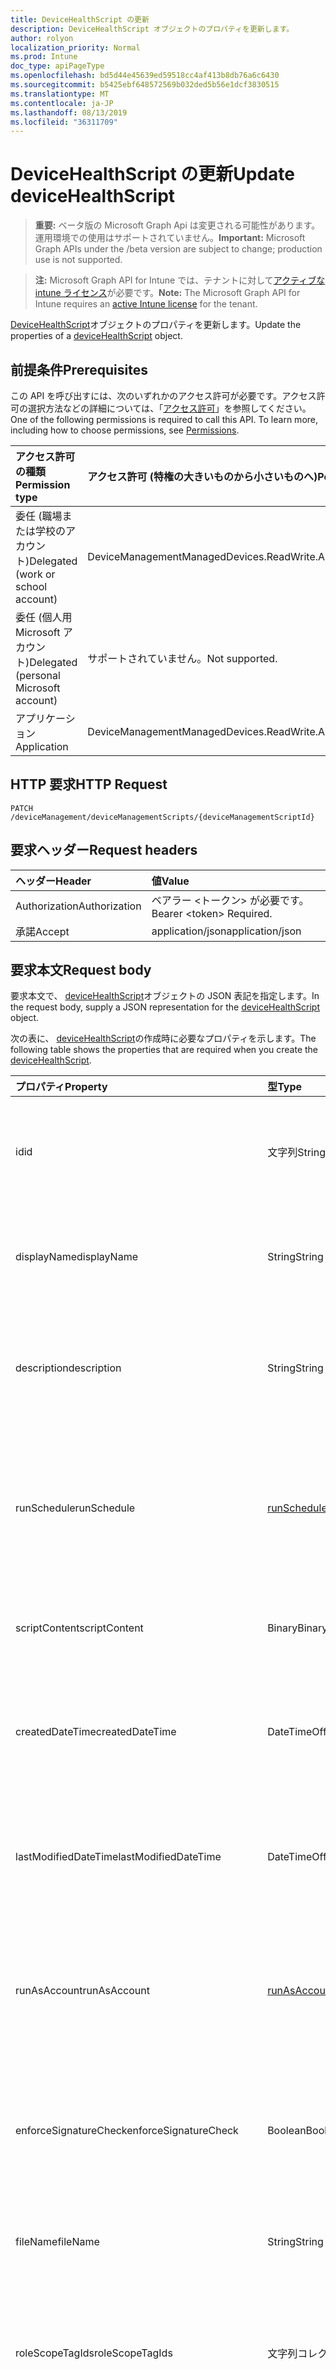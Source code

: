 ```yaml
---
title: DeviceHealthScript の更新
description: DeviceHealthScript オブジェクトのプロパティを更新します。
author: rolyon
localization_priority: Normal
ms.prod: Intune
doc_type: apiPageType
ms.openlocfilehash: bd5d44e45639ed59518cc4af413b8db76a6c6430
ms.sourcegitcommit: b5425ebf648572569b032ded5b56e1dcf3830515
ms.translationtype: MT
ms.contentlocale: ja-JP
ms.lasthandoff: 08/13/2019
ms.locfileid: "36311709"
---
```

# <a name="update-devicehealthscript"></a><span data-ttu-id="2d917-103">DeviceHealthScript の更新</span><span class="sxs-lookup"><span data-stu-id="2d917-103">Update deviceHealthScript</span></span>

> <span data-ttu-id="2d917-104">**重要:** ベータ版の Microsoft Graph Api は変更される可能性があります。運用環境での使用はサポートされていません。</span><span class="sxs-lookup"><span data-stu-id="2d917-104">**Important:** Microsoft Graph APIs under the /beta version are subject to change; production use is not supported.</span></span>

> <span data-ttu-id="2d917-105">**注:** Microsoft Graph API for Intune では、テナントに対して[アクティブな intune ライセンス](https://go.microsoft.com/fwlink/?linkid=839381)が必要です。</span><span class="sxs-lookup"><span data-stu-id="2d917-105">**Note:** The Microsoft Graph API for Intune requires an [active Intune license](https://go.microsoft.com/fwlink/?linkid=839381) for the tenant.</span></span>

<span data-ttu-id="2d917-106">[DeviceHealthScript](../resources/intune-devices-devicehealthscript.md)オブジェクトのプロパティを更新します。</span><span class="sxs-lookup"><span data-stu-id="2d917-106">Update the properties of a [deviceHealthScript](../resources/intune-devices-devicehealthscript.md) object.</span></span>

## <a name="prerequisites"></a><span data-ttu-id="2d917-107">前提条件</span><span class="sxs-lookup"><span data-stu-id="2d917-107">Prerequisites</span></span>
<span data-ttu-id="2d917-p101">この API を呼び出すには、次のいずれかのアクセス許可が必要です。アクセス許可の選択方法などの詳細については、「[アクセス許可](/graph/permissions-reference)」を参照してください。</span><span class="sxs-lookup"><span data-stu-id="2d917-p101">One of the following permissions is required to call this API. To learn more, including how to choose permissions, see [Permissions](/graph/permissions-reference).</span></span>

|<span data-ttu-id="2d917-110">アクセス許可の種類</span><span class="sxs-lookup"><span data-stu-id="2d917-110">Permission type</span></span>|<span data-ttu-id="2d917-111">アクセス許可 (特権の大きいものから小さいものへ)</span><span class="sxs-lookup"><span data-stu-id="2d917-111">Permissions (from most to least privileged)</span></span>|
|:---|:---|
|<span data-ttu-id="2d917-112">委任 (職場または学校のアカウント)</span><span class="sxs-lookup"><span data-stu-id="2d917-112">Delegated (work or school account)</span></span>|<span data-ttu-id="2d917-113">DeviceManagementManagedDevices.ReadWrite.All</span><span class="sxs-lookup"><span data-stu-id="2d917-113">DeviceManagementManagedDevices.ReadWrite.All</span></span>|
|<span data-ttu-id="2d917-114">委任 (個人用 Microsoft アカウント)</span><span class="sxs-lookup"><span data-stu-id="2d917-114">Delegated (personal Microsoft account)</span></span>|<span data-ttu-id="2d917-115">サポートされていません。</span><span class="sxs-lookup"><span data-stu-id="2d917-115">Not supported.</span></span>|
|<span data-ttu-id="2d917-116">アプリケーション</span><span class="sxs-lookup"><span data-stu-id="2d917-116">Application</span></span>|<span data-ttu-id="2d917-117">DeviceManagementManagedDevices.ReadWrite.All</span><span class="sxs-lookup"><span data-stu-id="2d917-117">DeviceManagementManagedDevices.ReadWrite.All</span></span>|

## <a name="http-request"></a><span data-ttu-id="2d917-118">HTTP 要求</span><span class="sxs-lookup"><span data-stu-id="2d917-118">HTTP Request</span></span>
<!-- {
  "blockType": "ignored"
}
-->
``` http
PATCH /deviceManagement/deviceManagementScripts/{deviceManagementScriptId}
```

## <a name="request-headers"></a><span data-ttu-id="2d917-119">要求ヘッダー</span><span class="sxs-lookup"><span data-stu-id="2d917-119">Request headers</span></span>
|<span data-ttu-id="2d917-120">ヘッダー</span><span class="sxs-lookup"><span data-stu-id="2d917-120">Header</span></span>|<span data-ttu-id="2d917-121">値</span><span class="sxs-lookup"><span data-stu-id="2d917-121">Value</span></span>|
|:---|:---|
|<span data-ttu-id="2d917-122">Authorization</span><span class="sxs-lookup"><span data-stu-id="2d917-122">Authorization</span></span>|<span data-ttu-id="2d917-123">ベアラー &lt;トークン&gt; が必要です。</span><span class="sxs-lookup"><span data-stu-id="2d917-123">Bearer &lt;token&gt; Required.</span></span>|
|<span data-ttu-id="2d917-124">承諾</span><span class="sxs-lookup"><span data-stu-id="2d917-124">Accept</span></span>|<span data-ttu-id="2d917-125">application/json</span><span class="sxs-lookup"><span data-stu-id="2d917-125">application/json</span></span>|

## <a name="request-body"></a><span data-ttu-id="2d917-126">要求本文</span><span class="sxs-lookup"><span data-stu-id="2d917-126">Request body</span></span>
<span data-ttu-id="2d917-127">要求本文で、 [deviceHealthScript](../resources/intune-devices-devicehealthscript.md)オブジェクトの JSON 表記を指定します。</span><span class="sxs-lookup"><span data-stu-id="2d917-127">In the request body, supply a JSON representation for the [deviceHealthScript](../resources/intune-devices-devicehealthscript.md) object.</span></span>

<span data-ttu-id="2d917-128">次の表に、 [deviceHealthScript](../resources/intune-devices-devicehealthscript.md)の作成時に必要なプロパティを示します。</span><span class="sxs-lookup"><span data-stu-id="2d917-128">The following table shows the properties that are required when you create the [deviceHealthScript](../resources/intune-devices-devicehealthscript.md).</span></span>

|<span data-ttu-id="2d917-129">プロパティ</span><span class="sxs-lookup"><span data-stu-id="2d917-129">Property</span></span>|<span data-ttu-id="2d917-130">型</span><span class="sxs-lookup"><span data-stu-id="2d917-130">Type</span></span>|<span data-ttu-id="2d917-131">説明</span><span class="sxs-lookup"><span data-stu-id="2d917-131">Description</span></span>|
|:---|:---|:---|
|<span data-ttu-id="2d917-132">id</span><span class="sxs-lookup"><span data-stu-id="2d917-132">id</span></span>|<span data-ttu-id="2d917-133">文字列</span><span class="sxs-lookup"><span data-stu-id="2d917-133">String</span></span>|<span data-ttu-id="2d917-134">デバイス管理スクリプトの一意識別子。</span><span class="sxs-lookup"><span data-stu-id="2d917-134">Unique Identifier for the device management script.</span></span> <span data-ttu-id="2d917-135">[Devicemanagementscript](../resources/intune-devices-devicemanagementscript.md)から継承します</span><span class="sxs-lookup"><span data-stu-id="2d917-135">Inherited from [deviceManagementScript](../resources/intune-devices-devicemanagementscript.md)</span></span>|
|<span data-ttu-id="2d917-136">displayName</span><span class="sxs-lookup"><span data-stu-id="2d917-136">displayName</span></span>|<span data-ttu-id="2d917-137">String</span><span class="sxs-lookup"><span data-stu-id="2d917-137">String</span></span>|<span data-ttu-id="2d917-138">デバイス管理スクリプトの名前。</span><span class="sxs-lookup"><span data-stu-id="2d917-138">Name of the device management script.</span></span> <span data-ttu-id="2d917-139">[Devicemanagementscript](../resources/intune-devices-devicemanagementscript.md)から継承します</span><span class="sxs-lookup"><span data-stu-id="2d917-139">Inherited from [deviceManagementScript](../resources/intune-devices-devicemanagementscript.md)</span></span>|
|<span data-ttu-id="2d917-140">description</span><span class="sxs-lookup"><span data-stu-id="2d917-140">description</span></span>|<span data-ttu-id="2d917-141">String</span><span class="sxs-lookup"><span data-stu-id="2d917-141">String</span></span>|<span data-ttu-id="2d917-142">デバイス管理スクリプトの省略可能な説明です。</span><span class="sxs-lookup"><span data-stu-id="2d917-142">Optional description for the device management script.</span></span> <span data-ttu-id="2d917-143">[Devicemanagementscript](../resources/intune-devices-devicemanagementscript.md)から継承します</span><span class="sxs-lookup"><span data-stu-id="2d917-143">Inherited from [deviceManagementScript](../resources/intune-devices-devicemanagementscript.md)</span></span>|
|<span data-ttu-id="2d917-144">runSchedule</span><span class="sxs-lookup"><span data-stu-id="2d917-144">runSchedule</span></span>|[<span data-ttu-id="2d917-145">runSchedule</span><span class="sxs-lookup"><span data-stu-id="2d917-145">runSchedule</span></span>](../resources/intune-devices-runschedule.md)|<span data-ttu-id="2d917-146">スクリプトを実行する間隔を指定します。</span><span class="sxs-lookup"><span data-stu-id="2d917-146">The interval for script to run.</span></span> <span data-ttu-id="2d917-147">定義されていない場合、スクリプトは[Devicemanagementscript](../resources/intune-devices-devicemanagementscript.md)から継承された後に実行されます</span><span class="sxs-lookup"><span data-stu-id="2d917-147">If not defined the script will run once Inherited from [deviceManagementScript](../resources/intune-devices-devicemanagementscript.md)</span></span>|
|<span data-ttu-id="2d917-148">scriptContent</span><span class="sxs-lookup"><span data-stu-id="2d917-148">scriptContent</span></span>|<span data-ttu-id="2d917-149">Binary</span><span class="sxs-lookup"><span data-stu-id="2d917-149">Binary</span></span>|<span data-ttu-id="2d917-150">スクリプトの内容。</span><span class="sxs-lookup"><span data-stu-id="2d917-150">The script content.</span></span> <span data-ttu-id="2d917-151">[Devicemanagementscript](../resources/intune-devices-devicemanagementscript.md)から継承します</span><span class="sxs-lookup"><span data-stu-id="2d917-151">Inherited from [deviceManagementScript](../resources/intune-devices-devicemanagementscript.md)</span></span>|
|<span data-ttu-id="2d917-152">createdDateTime</span><span class="sxs-lookup"><span data-stu-id="2d917-152">createdDateTime</span></span>|<span data-ttu-id="2d917-153">DateTimeOffset</span><span class="sxs-lookup"><span data-stu-id="2d917-153">DateTimeOffset</span></span>|<span data-ttu-id="2d917-154">デバイス管理スクリプトが作成された日付と時刻。</span><span class="sxs-lookup"><span data-stu-id="2d917-154">The date and time the device management script was created.</span></span> <span data-ttu-id="2d917-155">[Devicemanagementscript](../resources/intune-devices-devicemanagementscript.md)から継承します</span><span class="sxs-lookup"><span data-stu-id="2d917-155">Inherited from [deviceManagementScript](../resources/intune-devices-devicemanagementscript.md)</span></span>|
|<span data-ttu-id="2d917-156">lastModifiedDateTime</span><span class="sxs-lookup"><span data-stu-id="2d917-156">lastModifiedDateTime</span></span>|<span data-ttu-id="2d917-157">DateTimeOffset</span><span class="sxs-lookup"><span data-stu-id="2d917-157">DateTimeOffset</span></span>|<span data-ttu-id="2d917-158">デバイス管理スクリプトが最後に変更された日付と時刻。</span><span class="sxs-lookup"><span data-stu-id="2d917-158">The date and time the device management script was last modified.</span></span> <span data-ttu-id="2d917-159">[Devicemanagementscript](../resources/intune-devices-devicemanagementscript.md)から継承します</span><span class="sxs-lookup"><span data-stu-id="2d917-159">Inherited from [deviceManagementScript](../resources/intune-devices-devicemanagementscript.md)</span></span>|
|<span data-ttu-id="2d917-160">runAsAccount</span><span class="sxs-lookup"><span data-stu-id="2d917-160">runAsAccount</span></span>|[<span data-ttu-id="2d917-161">runAsAccountType</span><span class="sxs-lookup"><span data-stu-id="2d917-161">runAsAccountType</span></span>](../resources/intune-shared-runasaccounttype.md)|<span data-ttu-id="2d917-162">実行コンテキストの種類を示します。</span><span class="sxs-lookup"><span data-stu-id="2d917-162">Indicates the type of execution context.</span></span> <span data-ttu-id="2d917-163">[Devicemanagementscript](../resources/intune-devices-devicemanagementscript.md)から継承されます。</span><span class="sxs-lookup"><span data-stu-id="2d917-163">Inherited from [deviceManagementScript](../resources/intune-devices-devicemanagementscript.md).</span></span> <span data-ttu-id="2d917-164">可能な値は、`system`、`user` です。</span><span class="sxs-lookup"><span data-stu-id="2d917-164">Possible values are: `system`, `user`.</span></span>|
|<span data-ttu-id="2d917-165">enforceSignatureCheck</span><span class="sxs-lookup"><span data-stu-id="2d917-165">enforceSignatureCheck</span></span>|<span data-ttu-id="2d917-166">Boolean</span><span class="sxs-lookup"><span data-stu-id="2d917-166">Boolean</span></span>|<span data-ttu-id="2d917-167">スクリプト署名をチェックする必要があるかどうかを示します。</span><span class="sxs-lookup"><span data-stu-id="2d917-167">Indicate whether the script signature needs be checked.</span></span> <span data-ttu-id="2d917-168">[Devicemanagementscript](../resources/intune-devices-devicemanagementscript.md)から継承します</span><span class="sxs-lookup"><span data-stu-id="2d917-168">Inherited from [deviceManagementScript](../resources/intune-devices-devicemanagementscript.md)</span></span>|
|<span data-ttu-id="2d917-169">fileName</span><span class="sxs-lookup"><span data-stu-id="2d917-169">fileName</span></span>|<span data-ttu-id="2d917-170">String</span><span class="sxs-lookup"><span data-stu-id="2d917-170">String</span></span>|<span data-ttu-id="2d917-171">スクリプトファイル名。</span><span class="sxs-lookup"><span data-stu-id="2d917-171">Script file name.</span></span> <span data-ttu-id="2d917-172">[Devicemanagementscript](../resources/intune-devices-devicemanagementscript.md)から継承します</span><span class="sxs-lookup"><span data-stu-id="2d917-172">Inherited from [deviceManagementScript](../resources/intune-devices-devicemanagementscript.md)</span></span>|
|<span data-ttu-id="2d917-173">roleScopeTagIds</span><span class="sxs-lookup"><span data-stu-id="2d917-173">roleScopeTagIds</span></span>|<span data-ttu-id="2d917-174">文字列コレクション</span><span class="sxs-lookup"><span data-stu-id="2d917-174">String collection</span></span>|<span data-ttu-id="2d917-175">この PowerShellScript インスタンスの範囲タグ Id のリスト。</span><span class="sxs-lookup"><span data-stu-id="2d917-175">List of Scope Tag IDs for this PowerShellScript instance.</span></span> <span data-ttu-id="2d917-176">[Devicemanagementscript](../resources/intune-devices-devicemanagementscript.md)から継承します</span><span class="sxs-lookup"><span data-stu-id="2d917-176">Inherited from [deviceManagementScript](../resources/intune-devices-devicemanagementscript.md)</span></span>|
|<span data-ttu-id="2d917-177">runAs32Bit</span><span class="sxs-lookup"><span data-stu-id="2d917-177">runAs32Bit</span></span>|<span data-ttu-id="2d917-178">Boolean</span><span class="sxs-lookup"><span data-stu-id="2d917-178">Boolean</span></span>|<span data-ttu-id="2d917-179">PowerShell スクリプトを[Devicemanagementscript](../resources/intune-devices-devicemanagementscript.md)から継承した32ビットとして実行する必要があるかどうかを示す値。</span><span class="sxs-lookup"><span data-stu-id="2d917-179">A value indicating whether the PowerShell script should run as 32-bit Inherited from [deviceManagementScript](../resources/intune-devices-devicemanagementscript.md)</span></span>|
|<span data-ttu-id="2d917-180">complianceRule</span><span class="sxs-lookup"><span data-stu-id="2d917-180">complianceRule</span></span>|[<span data-ttu-id="2d917-181">deviceHealthScriptComplianceRule</span><span class="sxs-lookup"><span data-stu-id="2d917-181">deviceHealthScriptComplianceRule</span></span>](../resources/intune-devices-devicehealthscriptcompliancerule.md)|<span data-ttu-id="2d917-182">まだ文書化されていません</span><span class="sxs-lookup"><span data-stu-id="2d917-182">Not yet documented</span></span>|
|<span data-ttu-id="2d917-183">remediationScriptContent</span><span class="sxs-lookup"><span data-stu-id="2d917-183">remediationScriptContent</span></span>|<span data-ttu-id="2d917-184">Binary</span><span class="sxs-lookup"><span data-stu-id="2d917-184">Binary</span></span>|<span data-ttu-id="2d917-185">まだ文書化されていません</span><span class="sxs-lookup"><span data-stu-id="2d917-185">Not yet documented</span></span>|
|<span data-ttu-id="2d917-186">runRemediationScript</span><span class="sxs-lookup"><span data-stu-id="2d917-186">runRemediationScript</span></span>|<span data-ttu-id="2d917-187">ブール型 (Boolean)</span><span class="sxs-lookup"><span data-stu-id="2d917-187">Boolean</span></span>|<span data-ttu-id="2d917-188">まだ文書化されていません</span><span class="sxs-lookup"><span data-stu-id="2d917-188">Not yet documented</span></span>|



## <a name="response"></a><span data-ttu-id="2d917-189">応答</span><span class="sxs-lookup"><span data-stu-id="2d917-189">Response</span></span>
<span data-ttu-id="2d917-190">成功した場合、このメソッド`200 OK`は応答コードと、応答本文で更新された[deviceHealthScript](../resources/intune-devices-devicehealthscript.md)オブジェクトを返します。</span><span class="sxs-lookup"><span data-stu-id="2d917-190">If successful, this method returns a `200 OK` response code and an updated [deviceHealthScript](../resources/intune-devices-devicehealthscript.md) object in the response body.</span></span>

## <a name="example"></a><span data-ttu-id="2d917-191">例</span><span class="sxs-lookup"><span data-stu-id="2d917-191">Example</span></span>

### <a name="request"></a><span data-ttu-id="2d917-192">要求</span><span class="sxs-lookup"><span data-stu-id="2d917-192">Request</span></span>
<span data-ttu-id="2d917-193">以下は、要求の例です。</span><span class="sxs-lookup"><span data-stu-id="2d917-193">Here is an example of the request.</span></span>
``` http
PATCH https://graph.microsoft.com/beta/deviceManagement/deviceManagementScripts/{deviceManagementScriptId}
Content-type: application/json
Content-length: 745

{
  "@odata.type": "#microsoft.graph.deviceHealthScript",
  "displayName": "Display Name value",
  "description": "Description value",
  "runSchedule": {
    "@odata.type": "microsoft.graph.runSchedule"
  },
  "scriptContent": "c2NyaXB0Q29udGVudA==",
  "runAsAccount": "user",
  "enforceSignatureCheck": true,
  "fileName": "File Name value",
  "roleScopeTagIds": [
    "Role Scope Tag Ids value"
  ],
  "runAs32Bit": true,
  "complianceRule": {
    "@odata.type": "microsoft.graph.deviceHealthScriptComplianceRule",
    "detectionType": "string",
    "operator": "equal",
    "detectionValue": "Detection Value value"
  },
  "remediationScriptContent": "cmVtZWRpYXRpb25TY3JpcHRDb250ZW50",
  "runRemediationScript": true
}
```

### <a name="response"></a><span data-ttu-id="2d917-194">応答</span><span class="sxs-lookup"><span data-stu-id="2d917-194">Response</span></span>
<span data-ttu-id="2d917-p113">以下は、応答の例です。注:簡潔にするために、ここに示す応答オブジェクトは切り詰められている場合があります。すべてのプロパティは実際の呼び出しから返されます。</span><span class="sxs-lookup"><span data-stu-id="2d917-p113">Here is an example of the response. Note: The response object shown here may be truncated for brevity. All of the properties will be returned from an actual call.</span></span>
``` http
HTTP/1.1 200 OK
Content-Type: application/json
Content-Length: 917

{
  "@odata.type": "#microsoft.graph.deviceHealthScript",
  "id": "bcb60502-0502-bcb6-0205-b6bc0205b6bc",
  "displayName": "Display Name value",
  "description": "Description value",
  "runSchedule": {
    "@odata.type": "microsoft.graph.runSchedule"
  },
  "scriptContent": "c2NyaXB0Q29udGVudA==",
  "createdDateTime": "2017-01-01T00:02:43.5775965-08:00",
  "lastModifiedDateTime": "2017-01-01T00:00:35.1329464-08:00",
  "runAsAccount": "user",
  "enforceSignatureCheck": true,
  "fileName": "File Name value",
  "roleScopeTagIds": [
    "Role Scope Tag Ids value"
  ],
  "runAs32Bit": true,
  "complianceRule": {
    "@odata.type": "microsoft.graph.deviceHealthScriptComplianceRule",
    "detectionType": "string",
    "operator": "equal",
    "detectionValue": "Detection Value value"
  },
  "remediationScriptContent": "cmVtZWRpYXRpb25TY3JpcHRDb250ZW50",
  "runRemediationScript": true
}
```






